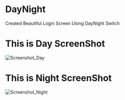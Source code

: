 # DayNight

Created Beautiful Login Screen Using DayNight Switch

# This is Day ScreenShot

![Screenshot_Day](https://user-images.githubusercontent.com/39170106/99514056-5364d780-29b1-11eb-8ff4-a5232e293273.png)

 # This is Night ScreenShot

![Screenshot_Night](https://user-images.githubusercontent.com/39170106/99514066-552e9b00-29b1-11eb-9825-c390d6d91ed7.png)
